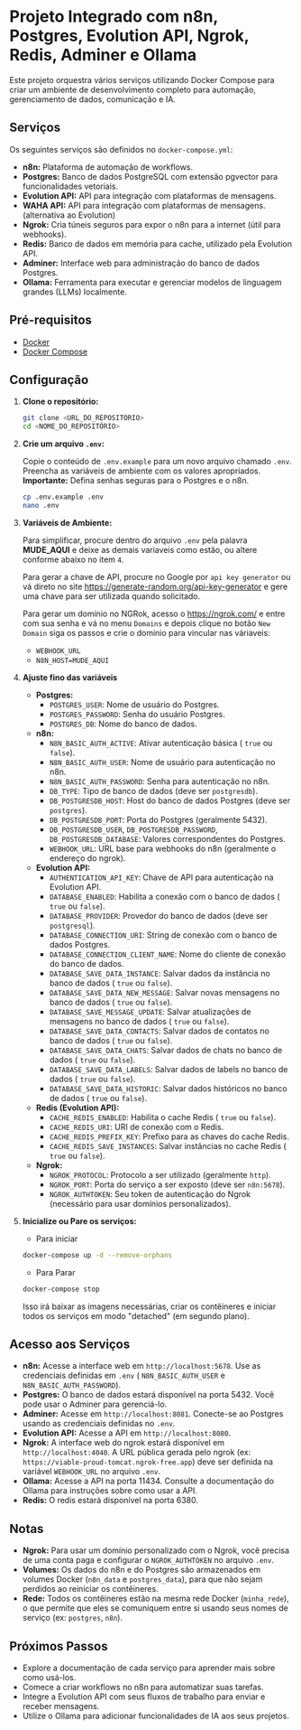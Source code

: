 # Projeto Integrado com n8n, Postgres, Evolution API, Ngrok, Redis, Adminer e Ollama

Este projeto orquestra vários serviços utilizando Docker Compose para criar um ambiente de desenvolvimento completo para automação, gerenciamento de dados, comunicação e IA.

## Serviços

Os seguintes serviços são definidos no `docker-compose.yml`:

- **n8n:** Plataforma de automação de workflows.
- **Postgres:** Banco de dados PostgreSQL com extensão pgvector para funcionalidades vetoriais.
- **Evolution API:** API para integração com plataformas de mensagens.
- **WAHA API:** API para integração com plataformas de mensagens. (alternativa ao Evolution)
- **Ngrok:** Cria túneis seguros para expor o n8n para a internet (útil para webhooks).
- **Redis:** Banco de dados em memória para cache, utilizado pela Evolution API.
- **Adminer:** Interface web para administração do banco de dados Postgres.
- **Ollama:** Ferramenta para executar e gerenciar modelos de linguagem grandes (LLMs) localmente.

## Pré-requisitos

- [Docker](https://www.docker.com/)
- [Docker Compose](https://docs.docker.com/compose/)

## Configuração

1.  **Clone o repositório:**

    ```bash
    git clone <URL_DO_REPOSITÓRIO>
    cd <NOME_DO_REPOSITÓRIO>
    ```

2.  **Crie um arquivo `.env`:**

    Copie o conteúdo de `.env.example` para um novo arquivo chamado `.env`.
    Preencha as variáveis de ambiente com os valores apropriados. **Importante:** Defina senhas seguras para o Postgres e o n8n.

    ```bash
    cp .env.example .env
    nano .env
    ```

3.  **Variáveis de Ambiente:**

    Para simplificar, procure dentro do arquivo `.env` pela palavra **MUDE_AQUI** e deixe as demais variaveis como estão, ou altere conforme abaixo no item `4`.

    Para gerar a chave de API, procure no Google por `api key generator` ou vá direto no site https://generate-random.org/api-key-generator e gere uma chave para ser utilizada quando solicitado.

    Para gerar um domínio no NGRok, acesso o https://ngrok.com/ e entre com sua senha e vá no menu `Domains` e depois clique no botão `New Domain` siga os passos e crie o dominio para vincular nas váriaveis:
    - `WEBHOOK_URL`
    - `N8N_HOST=MUDE_AQUI`

4. **Ajuste fino das variáveis**

    - **Postgres:**
      - `POSTGRES_USER`: Nome de usuário do Postgres.
      - `POSTGRES_PASSWORD`: Senha do usuário Postgres.
      - `POSTGRES_DB`: Nome do banco de dados.
    - **n8n:**
      - `N8N_BASIC_AUTH_ACTIVE`: Ativar autenticação básica ( `true` ou `false`).
      - `N8N_BASIC_AUTH_USER`: Nome de usuário para autenticação no n8n.
      - `N8N_BASIC_AUTH_PASSWORD`: Senha para autenticação no n8n.
      - `DB_TYPE`: Tipo de banco de dados (deve ser `postgresdb`).
      - `DB_POSTGRESDB_HOST`: Host do banco de dados Postgres (deve ser `postgres`).
      - `DB_POSTGRESDB_PORT`: Porta do Postgres (geralmente 5432).
      - `DB_POSTGRESDB_USER`, `DB_POSTGRESDB_PASSWORD`, `DB_POSTGRESDB_DATABASE`: Valores correspondentes do Postgres.
      - `WEBHOOK_URL`: URL base para webhooks do n8n (geralmente o endereço do ngrok).
    - **Evolution API:**
      - `AUTHENTICATION_API_KEY`: Chave de API para autenticação na Evolution API.
      - `DATABASE_ENABLED`: Habilita a conexão com o banco de dados ( `true` ou `false`).
      - `DATABASE_PROVIDER`: Provedor do banco de dados (deve ser `postgresql`).
      - `DATABASE_CONNECTION_URI`: String de conexão com o banco de dados Postgres.
      - `DATABASE_CONNECTION_CLIENT_NAME`: Nome do cliente de conexão do banco de dados.
      - `DATABASE_SAVE_DATA_INSTANCE`: Salvar dados da instância no banco de dados ( `true` ou `false`).
      - `DATABASE_SAVE_DATA_NEW_MESSAGE`: Salvar novas mensagens no banco de dados ( `true` ou `false`).
      - `DATABASE_SAVE_MESSAGE_UPDATE`: Salvar atualizações de mensagens no banco de dados ( `true` ou `false`).
      - `DATABASE_SAVE_DATA_CONTACTS`: Salvar dados de contatos no banco de dados ( `true` ou `false`).
      - `DATABASE_SAVE_DATA_CHATS`: Salvar dados de chats no banco de dados ( `true` ou `false`).
      - `DATABASE_SAVE_DATA_LABELS`: Salvar dados de labels no banco de dados ( `true` ou `false`).
      - `DATABASE_SAVE_DATA_HISTORIC`: Salvar dados históricos no banco de dados ( `true` ou `false`).
    - **Redis (Evolution API):**
      - `CACHE_REDIS_ENABLED`: Habilita o cache Redis ( `true` ou `false`).
      - `CACHE_REDIS_URI`: URI de conexão com o Redis.
      - `CACHE_REDIS_PREFIX_KEY`: Prefixo para as chaves do cache Redis.
      - `CACHE_REDIS_SAVE_INSTANCES`: Salvar instâncias no cache Redis ( `true` ou `false`).
    - **Ngrok:**
      - `NGROK_PROTOCOL`: Protocolo a ser utilizado (geralmente `http`).
      - `NGROK_PORT`: Porta do serviço a ser exposto (deve ser `n8n:5678`).
      - `NGROK_AUTHTOKEN`: Seu token de autenticação do Ngrok (necessário para usar domínios personalizados).

5.  **Inicialize ou Pare os serviços:**

    - Para iniciar

    ```bash
    docker-compose up -d --remove-orphans
    ```

    - Para Parar

    ```bash
    docker-compose stop
    ```

    Isso irá baixar as imagens necessárias, criar os contêineres e iniciar todos os serviços em modo "detached" (em segundo plano).

## Acesso aos Serviços

- **n8n:** Acesse a interface web em `http://localhost:5678`. Use as credenciais definidas em `.env` ( `N8N_BASIC_AUTH_USER` e `N8N_BASIC_AUTH_PASSWORD`).
- **Postgres:** O banco de dados estará disponível na porta 5432. Você pode usar o Adminer para gerenciá-lo.
- **Adminer:** Acesse em `http://localhost:8081`. Conecte-se ao Postgres usando as credenciais definidas no `.env`.
- **Evolution API:** Acesse a API em `http://localhost:8080`.
- **Ngrok:** A interface web do ngrok estará disponível em `http://localhost:4040`. A URL pública gerada pelo ngrok (ex: `https://viable-proud-tomcat.ngrok-free.app`) deve ser definida na variável `WEBHOOK_URL` no arquivo `.env`.
- **Ollama:** Acesse a API na porta 11434. Consulte a documentação do Ollama para instruções sobre como usar a API.
- **Redis:** O redis estará disponível na porta 6380.

## Notas

- **Ngrok:** Para usar um domínio personalizado com o Ngrok, você precisa de uma conta paga e configurar o `NGROK_AUTHTOKEN` no arquivo `.env`.
- **Volumes:** Os dados do n8n e do Postgres são armazenados em volumes Docker (`n8n_data` e `postgres_data`), para que não sejam perdidos ao reiniciar os contêineres.
- **Rede:** Todos os contêineres estão na mesma rede Docker (`minha_rede`), o que permite que eles se comuniquem entre si usando seus nomes de serviço (ex: `postgres`, `n8n`).

## Próximos Passos

- Explore a documentação de cada serviço para aprender mais sobre como usá-los.
- Comece a criar workflows no n8n para automatizar suas tarefas.
- Integre a Evolution API com seus fluxos de trabalho para enviar e receber mensagens.
- Utilize o Ollama para adicionar funcionalidades de IA aos seus projetos.

